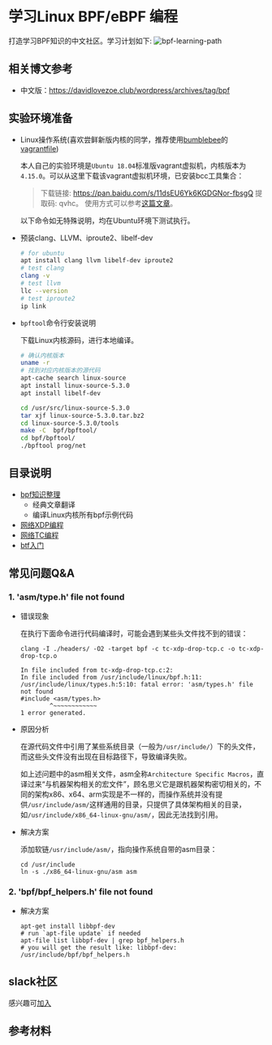 # 学习Linux BPF/eBPF 编程

打造学习BPF知识的中文社区。学习计划如下:
![bpf-learning-path](https://davidlovezoe.club/wordpress/wp-content/uploads/2020/06/eBPF-learning-002-2048x1528.png)

## 相关博文参考
- 中文版：https://davidlovezoe.club/wordpress/archives/tag/bpf

## 实验环境准备
- Linux操作系统(喜欢尝鲜新版内核的同学，推荐使用[bumblebee](https://bumblebee.io/ZH)的[vagrantfile](https://github.com/solo-io/bumblebee/blob/main/Vagrantfile))
  
  本人自己的实验环境是`Ubuntu 18.04`标准版vagrant虚拟机，内核版本为`4.15.0`。可以从这里下载该vagrant虚拟机环境，已安装bcc工具集合：
  
  > 下载链接: https://pan.baidu.com/s/11dsEU6Yk6KGDGNor-fbsgQ 提取码: qvhc。
  > 使用方式可以参考[这篇文章](https://davidlovezoe.club/ebpf-learning-bcc-intro)。
  
  以下命令如无特殊说明，均在Ubuntu环境下测试执行。

- 预装clang、LLVM、iproute2、libelf-dev
  ```bash
  # for ubuntu
  apt install clang llvm libelf-dev iproute2
  # test clang
  clang -v
  # test llvm
  llc --version
  # test iproute2
  ip link
  ```
- `bpftool`命令行安装说明

  下载Linux内核源码，进行本地编译。
  ```bash
  # 确认内核版本
  uname -r
  # 找到对应内核版本的源代码
  apt-cache search linux-source
  apt install linux-source-5.3.0
  apt install libelf-dev

  cd /usr/src/linux-source-5.3.0
  tar xjf linux-source-5.3.0.tar.bz2
  cd linux-source-5.3.0/tools
  make -C  bpf/bpftool/
  cd bpf/bpftool/
  ./bpftool prog/net
  ```

## 目录说明
- [bpf知识整理](./bpf/README.md)
  - 经典文章翻译
  - 编译Linux内核所有bpf示例代码
- [网络XDP编程](./xdp/README.md) 
- [网络TC编程](./tc/README.md)
- [btf入门](./btf/README.md)

## 常见问题Q&A
### 1. 'asm/type.h' file not found

- 错误现象

  在执行下面命令进行代码编译时，可能会遇到某些头文件找不到的错误：

  ```shell
  clang -I ./headers/ -O2 -target bpf -c tc-xdp-drop-tcp.c -o tc-xdp-drop-tcp.o

  In file included from tc-xdp-drop-tcp.c:2:
  In file included from /usr/include/linux/bpf.h:11:
  /usr/include/linux/types.h:5:10: fatal error: 'asm/types.h' file not found
  #include <asm/types.h>
          ^~~~~~~~~~~~~
  1 error generated.
  ```

- 原因分析

  在源代码文件中引用了某些系统目录（一般为`/usr/include/`）下的头文件，而这些头文件没有出现在目标路径下，导致编译失败。
  
  如上述问题中的asm相关文件，asm全称`Architecture Specific Macros`，直译过来“与机器架构相关的宏文件”，顾名思义它是跟机器架构密切相关的，不同的架构x86、x64、arm实现是不一样的，而操作系统并没有提供`/usr/include/asm/`这样通用的目录，只提供了具体架构相关的目录，如`/usr/include/x86_64-linux-gnu/asm/`，因此无法找到引用。

- 解决方案
  
  添加软链`/usr/include/asm/`，指向操作系统自带的asm目录：
  ```shell
  cd /usr/include
  ln -s ./x86_64-linux-gnu/asm asm
  ```
### 2. 'bpf/bpf_helpers.h' file not found
- 解决方案
  
  ```shell
  apt-get install libbpf-dev
  # run `apt-file update` if needed
  apt-file list libbpf-dev | grep bpf_helpers.h
  # you will get the result like: libbpf-dev: /usr/include/bpf/bpf_helpers.h
  ```
  
## slack社区

感兴趣可[加入](https://join.slack.com/t/learning-bpf/shared_invite/zt-11j06js9e-VMnpk9ZOlfgukA75FNJvZA)

## 参考材料

